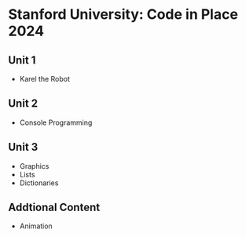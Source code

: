 # Stanford University: Code in Place 2024

## Unit 1
- Karel the Robot

## Unit 2
- Console Programming
  
## Unit 3
- Graphics
- Lists
- Dictionaries

## Addtional Content
- Animation
